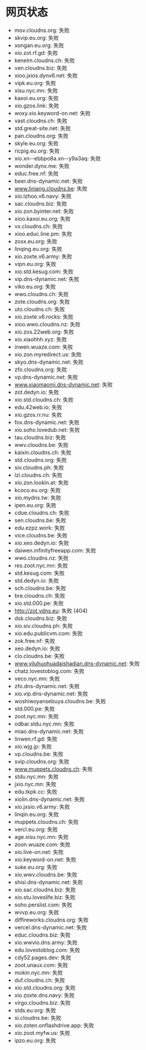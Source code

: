 # 网页状态
- mov.cloudns.org: 失败
- skvip.eu.org: 失败
- xongan.eu.org: 失败
- xio.zot.rf.gd: 失败
- kenelm.cloudns.ch: 失败
- ven.cloudns.biz: 失败
- xioo.jxios.dynv6.net: 失败
- vipk.eu.org: 失败
- xisu.nyc.mn: 失败
- kaxoi.eu.org: 失败
- xio.gzos.link: 失败
- woxy.xio.keyword-on.net: 失败
- vast.cloudns.ch: 失败
- std.great-site.net: 失败
- pan.cloudns.org: 失败
- skyle.eu.org: 失败
- ricpig.eu.org: 失败
- xio.xn--ebbpo8a.xn--y9a3aq: 失败
- wonder.dynx.me: 失败
- educ.free.nf: 失败
- beer.dns-dynamic.net: 失败
- www.liniang.cloudns.be: 失败
- xio.lzhoo.v6.navy: 失败
- sac.cloudns.biz: 失败
- xio.zon.byinter.net: 失败
- xioo.kaxoi.eu.org: 失败
- vx.cloudns.ch: 失败
- xioo.educ.line.pm: 失败
- zosx.eu.org: 失败
- linqing.eu.org: 失败
- xio.zoxte.v6.army: 失败
- vipn.eu.org: 失败
- xio.std.kesug.com: 失败
- vip.dns-dynamic.net: 失败
- viko.eu.org: 失败
- wwo.cloudns.ch: 失败
- zote.cloudns.org: 失败
- uto.cloudns.ch: 失败
- xio.zoxte.v6.rocks: 失败
- xioo.wwo.cloudns.nz: 失败
- xio.zos.22web.org: 失败
- xio.xiaohhh.xyz: 失败
- inwen.wuaze.com: 失败
- xio.zon.myredirect.us: 失败
- skyo.dns-dynamic.net: 失败
- zfo.cloudns.org: 失败
- vp.dns-dynamic.net: 失败
- www.xiaomaomi.dns-dynamic.net: 失败
- zot.dedyn.io: 失败
- xio.std.cloudns.ch: 失败
- edu.42web.io: 失败
- xio.gzos.rr.nu: 失败
- fox.dns-dynamic.net: 失败
- xio.soho.lovedub.net: 失败
- tau.cloudns.biz: 失败
- wwv.cloudns.be: 失败
- kaixin.cloudns.ch: 失败
- std.cloudns.org: 失败
- siv.cloudns.ph: 失败
- lzi.cloudns.ch: 失败
- xio.zon.lookin.at: 失败
- kcoco.eu.org: 失败
- xio.mydns.tw: 失败
- ipen.eu.org: 失败
- cdue.cloudns.ch: 失败
- sen.cloudns.be: 失败
- edu.ezpz.work: 失败
- vice.cloudns.be: 失败
- xio.xeo.dedyn.io: 失败
- daiwen.infinityfreeapp.com: 失败
- wwo.cloudns.nz: 失败
- res.zoot.nyc.mn: 失败
- std.kesug.com: 失败
- std.dedyn.io: 失败
- sch.cloudns.be: 失败
- bre.cloudns.ch: 失败
- xio.std.000.pe: 失败
- http://zot.ydns.eu: 失败 (404)
- dsk.cloudns.biz: 失败
- xio.siv.cloudns.ph: 失败
- xio.edu.publicvm.com: 失败
- zok.free.nf: 失败
- xeo.dedyn.io: 失败
- clo.cloudns.be: 失败
- www.yiluhuohuadaishadian.dns-dynamic.net: 失败
- chatz.lovestoblog.com: 失败
- veco.nyc.mn: 失败
- zfo.dns-dynamic.net: 失败
- xio.vip.dns-dynamic.net: 失败
- woshiwoyansebuya.cloudns.be: 失败
- std.000.pe: 失败
- zoot.nyc.mn: 失败
- odbar.stdu.nyc.mn: 失败
- miao.dns-dynamic.net: 失败
- linwen.rf.gd: 失败
- xio.wjg.jp: 失败
- vp.cloudns.be: 失败
- svip.cloudns.org: 失败
- www.muppets.cloudns.ch: 失败
- stdu.nyc.mn: 失败
- jxio.nyc.mn: 失败
- edu.tkpk.cc: 失败
- xiolin.dns-dynamic.net: 失败
- xio.jxsio.v6.army: 失败
- linqin.eu.org: 失败
- muppets.cloudns.ch: 失败
- vercl.eu.org: 失败
- age.xisu.nyc.mn: 失败
- zoon.wuaze.com: 失败
- xio.live-on.net: 失败
- xio.keyword-on.net: 失败
- suke.eu.org: 失败
- xio.wwv.cloudns.be: 失败
- shisi.dns-dynamic.net: 失败
- xio.sac.cloudns.biz: 失败
- xio.stu.loveslife.biz: 失败
- soho.perslist.com: 失败
- wvvp.eu.org: 失败
- diffireworks.cloudns.org: 失败
- vercel.dns-dynamic.net: 失败
- educ.cloudns.biz: 失败
- xio.wwvio.dns.army: 失败
- edu.lovestoblog.com: 失败
- cdy52.pages.dev: 失败
- zoot.unaux.com: 失败
- mokin.nyc.mn: 失败
- duf.cloudns.ch: 失败
- xio.std.cloudns.org: 失败
- xio.zoxte.dns.navy: 失败
- virgo.cloudns.biz: 失败
- stds.eu.org: 失败
- si.cloudns.be: 失败
- xio.zoten.onflashdrive.app: 失败
- xio.zoot.myfw.us: 失败
- ipzo.eu.org: 失败
